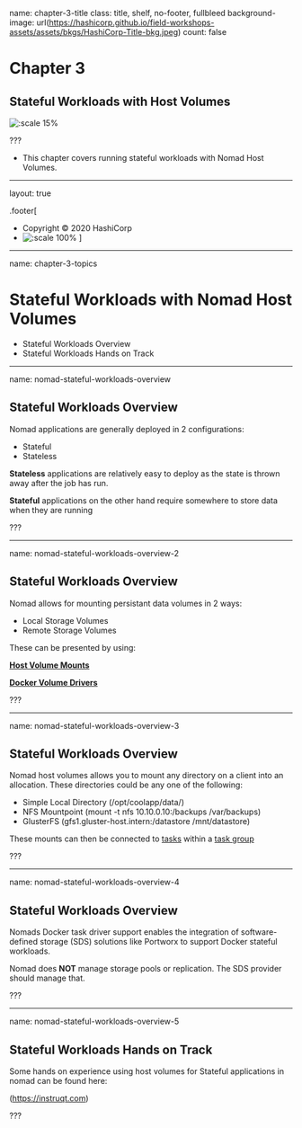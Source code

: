 name: chapter-3-title
class: title, shelf, no-footer, fullbleed
background-image: url(https://hashicorp.github.io/field-workshops-assets/assets/bkgs/HashiCorp-Title-bkg.jpeg)
count: false

# Chapter 3
## Stateful Workloads with Host Volumes

![:scale 15%](https://hashicorp.github.io/field-workshops-assets/assets/logos/logo_nomad.png)

???
* This chapter covers running stateful workloads with Nomad Host Volumes.

---
layout: true

.footer[
- Copyright &copy; 2020 HashiCorp
- ![:scale 100%](https://hashicorp.github.io/field-workshops-assets/assets/logos/HashiCorp_Icon_Black.svg)
]

---
name: chapter-3-topics
# Stateful Workloads with Nomad Host Volumes
* Stateful Workloads Overview
* Stateful Workloads Hands on Track

---
name: nomad-stateful-workloads-overview
## Stateful Workloads Overview

Nomad applications are generally deployed in 2 configurations:

* Stateful
* Stateless

**Stateless** applications are relatively easy to deploy as the state is thrown away after the job has run.

**Stateful** applications on the other hand require somewhere to store data when they are running

???

---
name: nomad-stateful-workloads-overview-2
## Stateful Workloads Overview

Nomad allows for mounting persistant data volumes in 2 ways:

* Local Storage Volumes
* Remote Storage Volumes

These can be presented by using:

**[Host Volume Mounts](https://nomadproject.io/docs/configuration/client/#host_volume-stanza)**

**[Docker Volume Drivers](https://nomadproject.io/docs/drivers/docker/#inlinecode-volumes-16)**

???

---
name: nomad-stateful-workloads-overview-3
## Stateful Workloads Overview

Nomad host volumes allows you to mount any directory on a client into an allocation.
These directories could be any one of the following:

* Simple Local Directory (/opt/coolapp/data/)
* NFS Mountpoint (mount -t nfs 10.10.0.10:/backups /var/backups)
* GlusterFS (gfs1.gluster-host.intern:/datastore /mnt/datastore)

These mounts can then be connected to [tasks](https://nomadproject.io/docs/job-specification/task/) within a [task group](https://nomadproject.io/docs/job-specification/group/)

???

---
name: nomad-stateful-workloads-overview-4
## Stateful Workloads Overview

Nomads Docker task driver support enables the integration of software-defined storage (SDS) solutions like Portworx to support Docker stateful workloads.

Nomad does **NOT** manage storage pools or replication. The SDS provider should manage that.

???

---
name: nomad-stateful-workloads-overview-5
## Stateful Workloads Hands on Track

Some hands on experience using host volumes for Stateful applications in nomad can be found here:

(https://instruqt.com)


???
